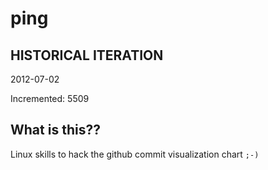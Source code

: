 # ping

## HISTORICAL ITERATION
2012-07-02

Incremented: 5509

## What is this?? 
Linux skills to hack the github commit visualization chart `;-)`

